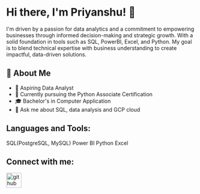 
#                        Hi there, I'm Priyanshu! 👋

I'm driven by a passion for data analytics and a commitment to empowering businesses through informed decision-making and strategic growth. With a solid foundation in tools such as SQL, PowerBI, Excel, and Python. My goal is to blend technical expertise with business understanding to create impactful, data-driven solutions.


## 🚀 About Me

- 💼 Aspiring Data Analyst
- 🌱 Currently pursuing the Python Associate Certification
- 🎓 Bachelor's in Computer Application
- 💬 Ask me about SQL, data analysis and GCP cloud


## Languages and Tools:

SQL(PostgreSQL, MySQL)
Power BI
Python
Excel

## Connect with me:



[<img src='https://cdn.jsdelivr.net/npm/simple-icons@3.0.1/icons/github.svg' alt='github' height='40'>](https://github.com/PPD00)  

